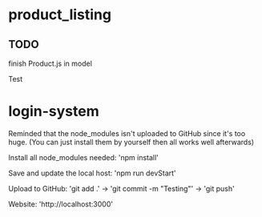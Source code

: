 # product_listing

## TODO
finish Product.js in model  

Test

# login-system

Reminded that the node_modules isn't uploaded to GitHub since it's too huge. (You can just install them by yourself then all works well afterwards)

Install all node_modules needed: 'npm install'

Save and update the local host: 'npm run devStart'

Upload to GitHub: 'git add .' -> 'git commit -m "Testing"' -> 'git push'

Website: 'http://localhost:3000'
